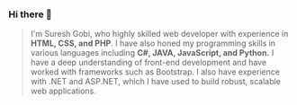 ### Hi there 👋

>I'm Suresh Gobi, who highly skilled web developer with experience in <b> HTML, CSS, and PHP</b>. I have also honed my programming skills in various languages including <b>C#, JAVA, JavaScript, and Python.</b> I have a deep understanding of front-end development and have worked with frameworks such as Bootstrap. I also have experience with .NET and ASP.NET, which I have used to build robust, scalable web applications.

<!--
**Suresh-Gobi/Suresh-Gobi** is a ✨ _special_ ✨ repository because its `README.md` (this file) appears on your GitHub profile.

Here are some ideas to get you started:

- 🔭 I’m currently working on ...
- 🌱 I’m currently learning ...
- 👯 I’m looking to collaborate on ...
- 🤔 I’m looking for help with ...
- 💬 Ask me about ...
- 📫 How to reach me: ...
- 😄 Pronouns: ...
- ⚡ Fun fact: ...
-->
